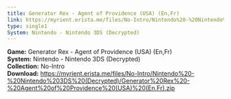 ```yaml
---
title: Generator Rex - Agent of Providence (USA) (En,Fr)
link: https://myrient.erista.me/files/No-Intro/Nintendo%20-%20Nintendo%203DS%20(Decrypted)/Generator%20Rex%20-%20Agent%20of%20Providence%20(USA)%20(En,Fr).zip
type: single1
System: Nintendo - Nintendo 3DS (Decrypted)
---
```

<b>Game:</b> Generator Rex - Agent of Providence (USA) (En,Fr)<br>
<b>System:</b> Nintendo - Nintendo 3DS (Decrypted)<br>
<b>Collection:</b> No-Intro<br>
<b>Download:</b> https://myrient.erista.me/files/No-Intro/Nintendo%20-%20Nintendo%203DS%20(Decrypted)/Generator%20Rex%20-%20Agent%20of%20Providence%20(USA)%20(En,Fr).zip